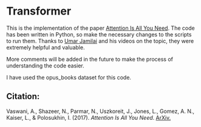 # Transformer
This is the implementation of the paper [Attention Is All You Need](https://arxiv.org/abs/1706.03762). 
The code has been written in Python, so make the necessary changes to the scripts to run them.
Thanks to [Umar Jamilai](https://www.youtube.com/@umarjamilai) and his videos on the topic, they were extremely helpful and valuable.

More comments will be added in the future to make the process of understanding the code easier.

I have used the opus_books dataset for this code.

## Citation:
Vaswani, A., Shazeer, N., Parmar, N., Uszkoreit, J., Jones, L., Gomez, A. N., Kaiser, L., & Polosukhin, I. (2017). 
*Attention Is All You Need*. 
[ArXiv.](https://arxiv.org/abs/1706.03762)
